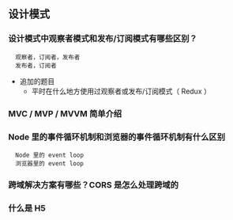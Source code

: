 ## 设计模式
### 设计模式中观察者模式和发布/订阅模式有哪些区别？
```
  观察者，订阅者，发布者
  发布者，订阅者
```
* 追加的题目
  * 平时在什么地方使用过观察者或发布/订阅模式（ Redux ）
  
### MVC / MVP / MVVM 简单介绍

### Node 里的事件循环机制和浏览器的事件循环机制有什么区别
```
  Node 里的 event loop
  浏览器里的 event loop
```

### 跨域解决方案有哪些？CORS 是怎么处理跨域的

### 什么是 H5
